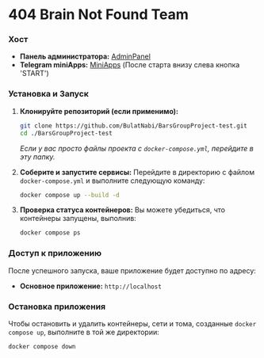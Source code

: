 # 404 Brain Not Found Team

### Хост


* **Панель администратора:** [AdminPanel](https://404-brain-not-found.ru)
* **Telegram miniApps:** [MiniApps](t.me/team404brainnotfound_bot) (После старта внизу слева кнопка 'START') 

### Установка и Запуск

1.  **Клонируйте репозиторий (если применимо):**
    ```bash
    git clone https://github.com/BulatNabi/BarsGroupProject-test.git
    cd ./BarsGroupProject-test
    ```
    *Если у вас просто файлы проекта с `docker-compose.yml`, перейдите в эту папку.*

2.  **Соберите и запустите сервисы:**
    Перейдите в директорию с файлом `docker-compose.yml` и выполните следующую команду:
    ```bash
    docker compose up --build -d
    ```

3.  **Проверка статуса контейнеров:**
    Вы можете убедиться, что контейнеры запущены, выполнив:
    ```bash
    docker compose ps
    ```

### Доступ к приложению

После успешного запуска, ваше приложение будет доступно по адресу:

* **Основное приложение:** `http://localhost` 


### Остановка приложения

Чтобы остановить и удалить контейнеры, сети и тома, созданные `docker compose up`, выполните в той же директории:

```bash
docker compose down
